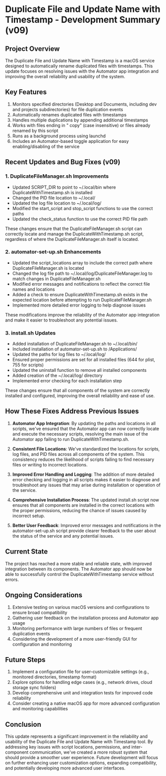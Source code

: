 # Duplicate File and Update Name with Timestamp - Development Summary (v09)

## Project Overview
The Duplicate File and Update Name with Timestamp is a macOS service designed to automatically rename duplicated files with timestamps. This update focuses on resolving issues with the Automator app integration and improving the overall reliability and usability of the system.

## Key Features
1. Monitors specified directories (Desktop and Documents, including dev and projects subdirectories) for file duplication events
2. Automatically renames duplicated files with timestamps
3. Handles multiple duplications by appending additional timestamps
4. Works with files ending in " copy" (case insensitive) or files already renamed by this script
5. Runs as a background process using launchd
6. Includes an Automator-based toggle application for easy enabling/disabling of the service

## Recent Updates and Bug Fixes (v09)

### 1. DuplicateFileManager.sh Improvements
- Updated SCRIPT_DIR to point to ~/.local/bin where DuplicateWithTimestamp.sh is installed
- Changed the PID file location to ~/.local/
- Updated the log file location to ~/.local/log/
- Modified the start_script and stop_script functions to use the correct paths
- Updated the check_status function to use the correct PID file path

These changes ensure that the DuplicateFileManager.sh script can correctly locate and manage the DuplicateWithTimestamp.sh script, regardless of where the DuplicateFileManager.sh itself is located.

### 2. automator-set-up.sh Enhancements
- Updated the script_locations array to include the correct path where DuplicateFileManager.sh is located
- Changed the log file path to ~/.local/log/DuplicateFileManager.log to match changes in DuplicateFileManager.sh
- Modified error messages and notifications to reflect the correct file names and locations
- Added a check to ensure DuplicateWithTimestamp.sh exists in the expected location before attempting to run DuplicateFileManager.sh
- Implemented more detailed error logging to help diagnose issues

These modifications improve the reliability of the Automator app integration and make it easier to troubleshoot any potential issues.

### 3. install.sh Updates
- Added installation of DuplicateFileManager.sh to ~/.local/bin/
- Included installation of automator-set-up.sh to /Applications/
- Updated the paths for log files to ~/.local/log/
- Ensured proper permissions are set for all installed files (644 for plist, 755 for scripts)
- Updated the uninstall function to remove all installed components
- Added creation of the ~/.local/log/ directory
- Implemented error checking for each installation step

These changes ensure that all components of the system are correctly installed and configured, improving the overall reliability and ease of use.

## How These Fixes Address Previous Issues
1. **Automator App Integration**: By updating the paths and locations in all scripts, we've ensured that the Automator app can now correctly locate and execute the necessary scripts, resolving the main issue of the Automator app failing to run DuplicateWithTimestamp.sh.

2. **Consistent File Locations**: We've standardized the locations for scripts, log files, and PID files across all components of the system. This consistency reduces the likelihood of scripts failing to find necessary files or writing to incorrect locations.

3. **Improved Error Handling and Logging**: The addition of more detailed error checking and logging in all scripts makes it easier to diagnose and troubleshoot any issues that may arise during installation or operation of the service.

4. **Comprehensive Installation Process**: The updated install.sh script now ensures that all components are installed in the correct locations with the proper permissions, reducing the chance of issues caused by incorrect setup.

5. **Better User Feedback**: Improved error messages and notifications in the automator-set-up.sh script provide clearer feedback to the user about the status of the service and any potential issues.

## Current State
The project has reached a more stable and reliable state, with improved integration between its components. The Automator app should now be able to successfully control the DuplicateWithTimestamp service without errors.

## Ongoing Considerations
1. Extensive testing on various macOS versions and configurations to ensure broad compatibility
2. Gathering user feedback on the installation process and Automator app usage
3. Monitoring performance with large numbers of files or frequent duplication events
4. Considering the development of a more user-friendly GUI for configuration and monitoring

## Future Steps
1. Implement a configuration file for user-customizable settings (e.g., monitored directories, timestamp format)
2. Explore options for handling edge cases (e.g., network drives, cloud storage sync folders)
3. Develop comprehensive unit and integration tests for improved code reliability
4. Consider creating a native macOS app for more advanced configuration and monitoring capabilities

## Conclusion
This update represents a significant improvement in the reliability and usability of the Duplicate File and Update Name with Timestamp tool. By addressing key issues with script locations, permissions, and inter-component communication, we've created a more robust system that should provide a smoother user experience. Future development will focus on further enhancing user customization options, expanding compatibility, and potentially developing more advanced user interfaces.